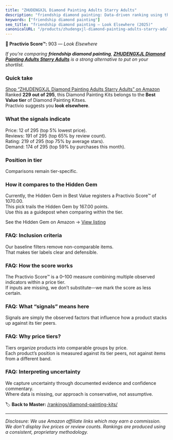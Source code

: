 ```yaml
---
title: "ZHUDENGXJL Diamond Painting Adults Starry Adults"
description: "friendship diamond painting: Data-driven ranking using the Practivio Score™. Positioned by quality, value, demand, findability, momentum."
keywords: ["friendship diamond painting"]
seo_title: "friendship diamond painting — Look Elsewhere (2025)"
canonicalURL: "/products/zhudengxjl-diamond-painting-adults-starry-adults-B0DY17TPT4/"
---
```


**🚫 Practivio Score™:** 903 — _Look Elsewhere_


*If you're comparing **friendship diamond painting**, **[ZHUDENGXJL Diamond Painting Adults Starry Adults](https://www.amazon.com/dp/B0DY17TPT4?tag=practivio-20)** is a strong alternative to put on your shortlist.*
### Quick take
[Shop “ZHUDENGXJL Diamond Painting Adults Starry Adults” on Amazon](https://www.amazon.com/dp/B0DY17TPT4?tag=practivio-20)
Ranked **229 out of 295**, this Diamond Painting Kits belongs to the **Best Value tier** of Diamond Painting Kitses.  
Practivio suggests you **look elsewhere**.

### What the signals indicate
Price: 12 of 295 (top 5% lowest price).  
Reviews: 191 of 295 (top 65% by review count).  
Rating: 219 of 295 (top 75% by average stars).  
Demand: 174 of 295 (top 59% by purchases this month).

### Position in tier
Comparisons remain tier-specific.

### How it compares to the Hidden Gem
Currently, the Hidden Gem in Best Value registers a Practivio Score™ of 1070.00.  
This pick trails the Hidden Gem by 167.00 points.  
Use this as a guidepost when comparing within the tier.  

See the Hidden Gem on Amazon → [View listing](https://www.amazon.com/dp/B09FF26874?tag=practivio-20)

### FAQ: Inclusion criteria
Our baseline filters remove non-comparable items.  
That makes tier labels clear and defensible.

### FAQ: How the score works
The Practivio Score™ is a 0–100 measure combining multiple observed indicators within a price tier.  
If inputs are missing, we don’t substitute—we mark the score as less certain.

### FAQ: What “signals” means here
Signals are simply the observed factors that influence how a product stacks up against its tier peers.

### FAQ: Why price tiers?
Tiers organize products into comparable groups by price.  
Each product’s position is measured against its tier peers, not against items from a different band.

### FAQ: Interpreting uncertainty
We capture uncertainty through documented evidence and confidence commentary.  
Where data is missing, our approach is conservative, not assumptive.


🏷️ **Back to Master:** [/rankings/diamond-painting-kits/](/rankings/diamond-painting-kits/)

---
_Disclosure: We use Amazon affiliate links which may earn a commission. We don’t display live prices or review counts. Rankings are produced using a consistent, proprietary methodology._
